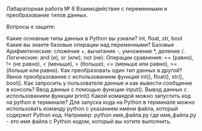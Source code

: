 
Лабараторная работа № 6 Взаимодействие с переменными и преобразование типов данных.

Вопросы к защите:

Какие основные типы данных в Python вы узнали? int, float, str, bool
Какие вы знаете базовые операции над переменными? Базовые Арифметические: сложение +, вычитание -, умножение *, деление /. Логические: and (и), or (или), not (не). Операции сравнения: == (равно), != (не равно), < (меньше), > (больше), <= (меньше или равно), >= (больше или равно).
Как преобразовать один тип данных в другой? Явное преобразование с использованием функций int(), float(), str(), bool().
Как запросить у пользователя данные и как вывести сообщение в консоль? Ввод данных с помощью функции input(). Вывод данных с использованием функции print()
Какой командой можно запустить код на python в терминале? Для запуска кода на Python в терминале можно использовать команду python с указанием имени файла, который содержит Python код. Например:
python имя_файла.py
где имя_файла.py - это имя файла с Python кодом, который вы хотите выполнить.
